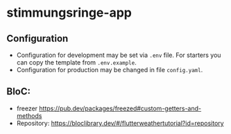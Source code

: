 # stimmungsringe-app

## Configuration

- Configuration for development may be set via `.env` file. For starters you can copy the template from `.env.example`.
- Configuration for production may be changed in file `config.yaml`.

## BloC:

- freezer https://pub.dev/packages/freezed#custom-getters-and-methods
- Repository: https://bloclibrary.dev/#/flutterweathertutorial?id=repository
